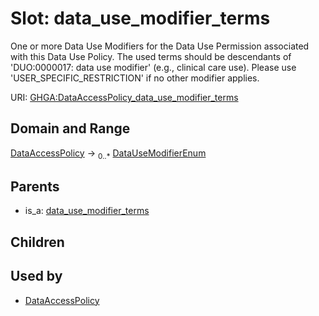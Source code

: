 
# Slot: data_use_modifier_terms


One or more Data Use Modifiers for the Data Use Permission associated with this Data Use Policy. The used terms should be descendants of 'DUO:0000017: data use modifier' (e.g., clinical care use). Please use 'USER_SPECIFIC_RESTRICTION' if no other modifier applies.

URI: [GHGA:DataAccessPolicy_data_use_modifier_terms](https://w3id.org/GHGA/DataAccessPolicy_data_use_modifier_terms)


## Domain and Range

[DataAccessPolicy](DataAccessPolicy.md) &#8594;  <sub>0..\*</sub> [DataUseModifierEnum](DataUseModifierEnum.md)

## Parents

 *  is_a: [data_use_modifier_terms](data_use_modifier_terms.md)

## Children


## Used by

 * [DataAccessPolicy](DataAccessPolicy.md)
